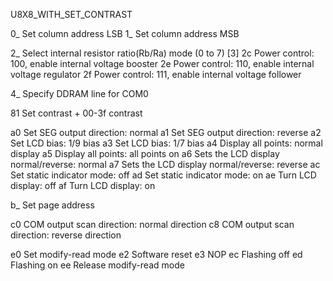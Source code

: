U8X8_WITH_SET_CONTRAST

0_  Set column address LSB
1_  Set column address MSB

2_  Select internal resistor ratio(Rb/Ra) mode (0 to 7) [3]
2c  Power control: 100, enable internal voltage booster
2e  Power control: 110, enable internal voltage regulator
2f  Power control: 111, enable internal voltage follower

4_  Specify DDRAM line for COM0

81  Set contrast + 00-3f contrast

a0  Set SEG output direction: normal
a1  Set SEG output direction: reverse
a2  Set LCD bias: 1/9 bias
a3  Set LCD bias: 1/7 bias
a4  Display all points: normal display
a5  Display all points: all points on
a6  Sets the LCD display normal/reverse: normal
a7  Sets the LCD display normal/reverse: reverse
ac  Set static indicator mode: off
ad  Set static indicator mode: on
ae  Turn LCD display: off
af  Turn LCD display: on

b_  Set page address

c0  COM output scan direction: normal direction
c8  COM output scan direction: reverse direction

e0  Set modify-read mode
e2  Software reset
e3  NOP
ec  Flashing off
ed  Flashing on
ee  Release modify-read mode
